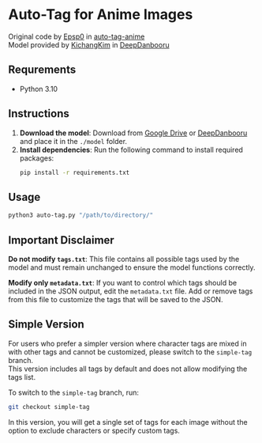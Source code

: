 # Auto-Tag for Anime Images
Original code by [Epsp0](https://github.com/Epsp0) in [auto-tag-anime](https://github.com/Epsp0/auto-tag-anime)\
Model provided by [KichangKim](https://github.com/KichangKim) in [DeepDanbooru](https://github.com/KichangKim/DeepDanbooru)

## Requrements
- Python 3.10

## Instructions
1. **Download the model**: Download from [Google Drive](https://drive.google.com/file/d/1qffwjF-BHV6MkPVliLO1jZwMQatri06v) or [DeepDanbooru](https://github.com/KichangKim/DeepDanbooru) and place it in the `./model` folder.
2. **Install dependencies**: Run the following command to install required packages:
    ```bash
    pip install -r requirements.txt
    ```

## Usage
```bash
python3 auto-tag.py "/path/to/directory/"
```

## Important Disclaimer

**Do not modify `tags.txt`**: This file contains all possible tags used by the model and must remain unchanged to ensure the model functions correctly.

**Modify only `metadata.txt`**: If you want to control which tags should be included in the JSON output, edit the `metadata.txt` file. Add or remove tags from this file to customize the tags that will be saved to the JSON.

## Simple Version

For users who prefer a simpler version where character tags are mixed in with other tags and cannot be customized, please switch to the `simple-tag` branch.\
This version includes all tags by default and does not allow modifying the tags list.

To switch to the `simple-tag` branch, run:
```bash
git checkout simple-tag
```
In this version, you will get a single set of tags for each image without the option to exclude characters or specify custom tags.
